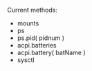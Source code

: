 Current methods:
 * mounts
 * ps
 * ps.pid( pidnum )
 * acpi.batteries
 * acpi.battery( batName )
 * sysctl
